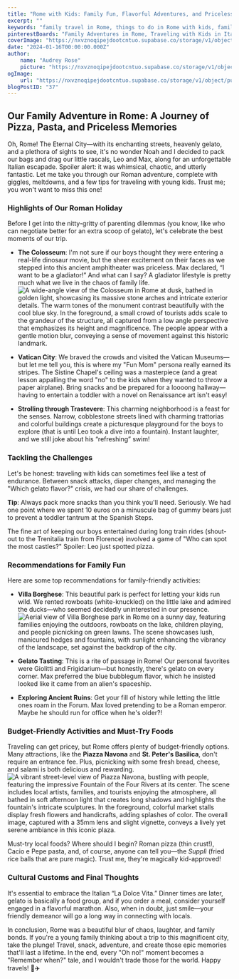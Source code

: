 ```yaml
---
title: "Rome with Kids: Family Fun, Flavorful Adventures, and Priceless Memories!"
excerpt: ""
keywords: "family travel in Rome, things to do in Rome with kids, family-friendly activities in Rome, best gelato in Rome, visiting the Colosseum with children, Vatican City with kids, tips for traveling with toddlers in Rome, budget-friendly family travel Rome, must-try Roman foods, what to do in Trastevere with kids, exploring ancient ruins in Rome, Italy travel tips for families, child-friendly restaurants in Rome, packing snacks for traveling with children, family adventures in the Eternal City, Rome travel guide for families, Colosseum family experience, kid-friendly gelato shops in Rome, traveling in Rome with strollers, cultural customs in Italy for families"
pinterestBoards: "Family Adventures in Rome, Traveling with Kids in Italy, Family Travel Tips, Exploring Rome with Children"
coverImage: "https://nxvznoqipejdootcntuo.supabase.co/storage/v1/object/public/travel-blog-images/image_37_0.png"
date: "2024-01-16T00:00:00.000Z"
author:
    name: "Audrey Rose"
    picture: "https://nxvznoqipejdootcntuo.supabase.co/storage/v1/object/public/character-reference/audrey_avatar_square.png?t=2024-12-21T13%3A26%3A30.307Z"
ogImage:
    url: "https://nxvznoqipejdootcntuo.supabase.co/storage/v1/object/public/travel-blog-images/image_37_0.png"
blogPostID: "37"
---
```

    

## Our Family Adventure in Rome: A Journey of Pizza, Pasta, and Priceless Memories

Oh, Rome! The Eternal City—with its enchanting streets, heavenly gelato, and a plethora of sights to see, it's no wonder Noah and I decided to pack our bags and drag our little rascals, Leo and Max, along for an unforgettable Italian escapade. Spoiler alert: it was whimsical, chaotic, and utterly fantastic. Let me take you through our Roman adventure, complete with giggles, meltdowns, and a few tips for traveling with young kids. Trust me; you won't want to miss this one!

### Highlights of Our Roman Holiday

Before I get into the nitty-gritty of parenting dilemmas (you know, like who can negotiate better for an extra scoop of gelato), let's celebrate the best moments of our trip. 

- **The Colosseum**: I'm not sure if our boys thought they were entering a real-life dinosaur movie, but the sheer excitement on their faces as we stepped into this ancient amphitheater was priceless. Max declared, “I want to be a gladiator!” And what can I say? A gladiator lifestyle is pretty much what we live in the chaos of family life. ![A wide-angle view of the Colosseum in Rome at dusk, bathed in golden light, showcasing its massive stone arches and intricate exterior details. The warm tones of the monument contrast beautifully with the cool blue sky. In the foreground, a small crowd of tourists adds scale to the grandeur of the structure, all captured from a low angle perspective that emphasizes its height and magnificence. The people appear with a gentle motion blur, conveying a sense of movement against this historic landmark.](https://nxvznoqipejdootcntuo.supabase.co/storage/v1/object/public/travel-blog-images/image_37_0.png)

- **Vatican City**: We braved the crowds and visited the Vatican Museums—but let me tell you, this is where my "Fun Mom" persona really earned its stripes. The Sistine Chapel's ceiling was a masterpiece (and a great lesson appalling the word "no" to the kids when they wanted to throw a paper airplane). Bring snacks and be prepared for a loooong hallway—having to entertain a toddler with a novel on Renaissance art isn't easy! 

- **Strolling through Trastevere**: This charming neighborhood is a feast for the senses. Narrow, cobblestone streets lined with charming trattorias and colorful buildings create a picturesque playground for the boys to explore (that is until Leo took a dive into a fountain). Instant laughter, and we still joke about his “refreshing” swim!

### Tackling the Challenges

Let's be honest: traveling with kids can sometimes feel like a test of endurance. Between snack attacks, diaper changes, and managing the "Which gelato flavor?" crisis, we had our share of challenges. 

**Tip**: Always pack more snacks than you think you'll need. Seriously. We had one point where we spent 10 euros on a minuscule bag of gummy bears just to prevent a toddler tantrum at the Spanish Steps. 

The fine art of keeping our boys entertained during long train rides (shout-out to the Trenitalia train from Florence) involved a game of "Who can spot the most castles?" Spoiler: Leo just spotted pizza. 

### Recommendations for Family Fun

Here are some top recommendations for family-friendly activities:

- **Villa Borghese**: This beautiful park is perfect for letting your kids run wild. We rented rowboats (white-knuckled) on the little lake and admired the ducks—who seemed decidedly uninterested in our presence. ![Aerial view of Villa Borghese park in Rome on a sunny day, featuring families enjoying the outdoors, rowboats on the lake, children playing, and people picnicking on green lawns. The scene showcases lush, manicured hedges and fountains, with sunlight enhancing the vibrancy of the landscape, set against the backdrop of the city.](https://nxvznoqipejdootcntuo.supabase.co/storage/v1/object/public/travel-blog-images/image_37_2.png)

- **Gelato Tasting**: This is a rite of passage in Rome! Our personal favorites were Giolitti and Frigidarium—but honestly, there's gelato on every corner. Max preferred the blue bubblegum flavor, which he insisted looked like it came from an alien's spaceship. 

- **Exploring Ancient Ruins**: Get your fill of history while letting the little ones roam in the Forum. Max loved pretending to be a Roman emperor. Maybe he should run for office when he's older?! 

### Budget-Friendly Activities and Must-Try Foods

Traveling can get pricey, but Rome offers plenty of budget-friendly options. Many attractions, like the **Piazza Navona** and **St. Peter's Basilica**, don't require an entrance fee. Plus, picnicking with some fresh bread, cheese, and salami is both delicious and rewarding. ![A vibrant street-level view of Piazza Navona, bustling with people, featuring the impressive Fountain of the Four Rivers at its center. The scene includes local artists, families, and tourists enjoying the atmosphere, all bathed in soft afternoon light that creates long shadows and highlights the fountain's intricate sculptures. In the foreground, colorful market stalls display fresh flowers and handicrafts, adding splashes of color. The overall image, captured with a 35mm lens and slight vignette, conveys a lively yet serene ambiance in this iconic plaza.](https://nxvznoqipejdootcntuo.supabase.co/storage/v1/object/public/travel-blog-images/image_37_3.png)

Must-try local foods? Where should I begin? Roman pizza (thin crust!), Cacio e Pepe pasta, and, of course, anyone can tell you—the *Supplì* (fried rice balls that are pure magic). Trust me, they're magically kid-approved!

### Cultural Customs and Final Thoughts

It's essential to embrace the Italian “La Dolce Vita.” Dinner times are later, gelato is basically a food group, and if you order a meal, consider yourself engaged in a flavorful marathon. Also, when in doubt, just smile—your friendly demeanor will go a long way in connecting with locals. 

In conclusion, Rome was a beautiful blur of chaos, laughter, and family bonds. If you're a young family thinking about a trip to this magnificent city, take the plunge! Travel, snack, adventure, and create those epic memories that'll last a lifetime. In the end, every "Oh no!" moment becomes a "Remember when?" tale, and I wouldn't trade those for the world. Happy travels! 🍕✈️
